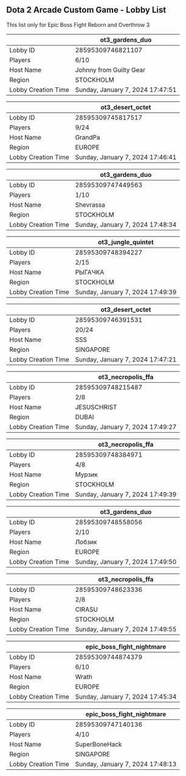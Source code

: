 ## Dota 2 Arcade Custom Game - Lobby List

This list only for Epic Boss Fight Reborn and Overthrow 3

|  | ot3_gardens_duo |
| ------ | ------ |
| Lobby ID | 28595309746821107 |
| Players | 6/10 |
| Host Name | Johnny from Guilty Gear |
| Region | STOCKHOLM |
| Lobby Creation Time | Sunday, January 7, 2024 17:47:51 |


|  | ot3_desert_octet |
| ------ | ------ |
| Lobby ID | 28595309745817517 |
| Players | 9/24 |
| Host Name | GrandPa |
| Region | EUROPE |
| Lobby Creation Time | Sunday, January 7, 2024 17:46:41 |


|  | ot3_gardens_duo |
| ------ | ------ |
| Lobby ID | 28595309747449563 |
| Players | 1/10 |
| Host Name | Shevrassa |
| Region | STOCKHOLM |
| Lobby Creation Time | Sunday, January 7, 2024 17:48:34 |


|  | ot3_jungle_quintet |
| ------ | ------ |
| Lobby ID | 28595309748394227 |
| Players | 2/15 |
| Host Name | РЫГАЧКА |
| Region | STOCKHOLM |
| Lobby Creation Time | Sunday, January 7, 2024 17:49:39 |


|  | ot3_desert_octet |
| ------ | ------ |
| Lobby ID | 28595309746391531 |
| Players | 20/24 |
| Host Name | SSS |
| Region | SINGAPORE |
| Lobby Creation Time | Sunday, January 7, 2024 17:47:21 |


|  | ot3_necropolis_ffa |
| ------ | ------ |
| Lobby ID | 28595309748215487 |
| Players | 2/8 |
| Host Name | JESUSCHRIST |
| Region | DUBAI |
| Lobby Creation Time | Sunday, January 7, 2024 17:49:27 |


|  | ot3_necropolis_ffa |
| ------ | ------ |
| Lobby ID | 28595309748384971 |
| Players | 4/8 |
| Host Name | Мурзик |
| Region | STOCKHOLM |
| Lobby Creation Time | Sunday, January 7, 2024 17:49:39 |


|  | ot3_gardens_duo |
| ------ | ------ |
| Lobby ID | 28595309748558056 |
| Players | 2/10 |
| Host Name | Лобзик |
| Region | EUROPE |
| Lobby Creation Time | Sunday, January 7, 2024 17:49:50 |


|  | ot3_necropolis_ffa |
| ------ | ------ |
| Lobby ID | 28595309748623336 |
| Players | 2/8 |
| Host Name | CIRASU |
| Region | STOCKHOLM |
| Lobby Creation Time | Sunday, January 7, 2024 17:49:55 |


|  | epic_boss_fight_nightmare |
| ------ | ------ |
| Lobby ID | 28595309744874379 |
| Players | 6/10 |
| Host Name | Wrath |
| Region | EUROPE |
| Lobby Creation Time | Sunday, January 7, 2024 17:45:34 |


|  | epic_boss_fight_nightmare |
| ------ | ------ |
| Lobby ID | 28595309747140136 |
| Players | 4/10 |
| Host Name | SuperBoneHack |
| Region | SINGAPORE |
| Lobby Creation Time | Sunday, January 7, 2024 17:48:13 |



